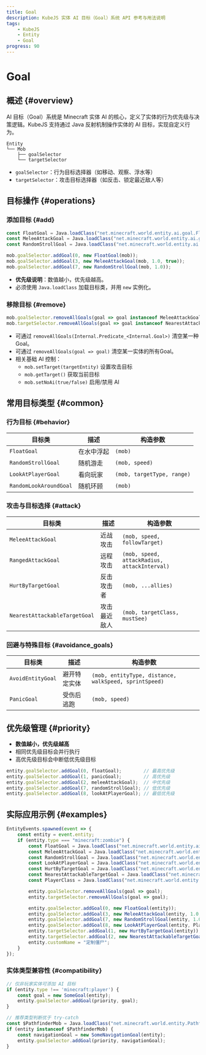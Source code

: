 ```yaml
---
title: Goal
description: KubeJS 实体 AI 目标（Goal）系统 API 参考与用法说明
tags:
    - KubeJS
    - Entity
    - Goal
progress: 90
---
```


# Goal

## 概述 {#overview}

AI 目标（Goal）系统是 Minecraft 实体 AI 的核心，定义了实体的行为优先级与决策逻辑。KubeJS 支持通过 Java 反射机制操作实体的 AI 目标，实现自定义行为。

```
Entity
└── Mob
    ├── goalSelector
    └── targetSelector
```

- `goalSelector`：行为目标选择器（如移动、观察、浮水等）
- `targetSelector`：攻击目标选择器（如反击、锁定最近敌人等）

## 目标操作 {#operations}

### 添加目标 {#add}

```js
const FloatGoal = Java.loadClass("net.minecraft.world.entity.ai.goal.FloatGoal");
const MeleeAttackGoal = Java.loadClass("net.minecraft.world.entity.ai.goal.MeleeAttackGoal");
const RandomStrollGoal = Java.loadClass("net.minecraft.world.entity.ai.goal.RandomStrollGoal");

mob.goalSelector.addGoal(0, new FloatGoal(mob));
mob.goalSelector.addGoal(3, new MeleeAttackGoal(mob, 1.0, true));
mob.goalSelector.addGoal(7, new RandomStrollGoal(mob, 1.0));
```

- **优先级说明**：数值越小，优先级越高。
- 必须使用 `Java.loadClass` 加载目标类，并用 `new` 实例化。

### 移除目标 {#remove}

```js
mob.goalSelector.removeAllGoals(goal => goal instanceof MeleeAttackGoal);
mob.targetSelector.removeAllGoals(goal => goal instanceof NearestAttackableTargetGoal);
```

- 可通过 `removeAllGoals(Internal.Predicate_<Internal.Goal>)` 清空某一种Goal。
- 可通过 `removeAllGoals(goal => goal)` 清空某一实体的所有Goal。
- 相关基础 AI 控制：
  - `mob.setTarget(targetEntity)` 设置攻击目标
  - `mob.getTarget()` 获取当前目标
  - `mob.setNoAi(true/false)` 启用/禁用 AI

## 常用目标类型 {#common}

### 行为目标 {#behavior}

| 目标类 | 描述 | 构造参数 |
|--------|------|----------|
| `FloatGoal` | 在水中浮起 | `(mob)` |
| `RandomStrollGoal` | 随机游走 | `(mob, speed)` |
| `LookAtPlayerGoal` | 看向玩家 | `(mob, targetType, range)` |
| `RandomLookAroundGoal` | 随机环顾 | `(mob)` |

### 攻击与目标选择 {#attack}

| 目标类 | 描述 | 构造参数 |
|--------|------|----------|
| `MeleeAttackGoal` | 近战攻击 | `(mob, speed, followTarget)` |
| `RangedAttackGoal` | 远程攻击 | `(mob, speed, attackRadius, attackInterval)` |
| `HurtByTargetGoal` | 反击攻击者 | `(mob, ...allies)` |
| `NearestAttackableTargetGoal` | 攻击最近敌人 | `(mob, targetClass, mustSee)` |

### 回避与特殊目标 {#avoidance_goals}

| 目标类 | 描述 | 构造参数 |
|--------|------|----------|
| `AvoidEntityGoal` | 避开特定实体 | `(mob, entityType, distance, walkSpeed, sprintSpeed)` |
| `PanicGoal` | 受伤后逃跑 | `(mob, speed)` |

## 优先级管理 {#priority}

- **数值越小，优先级越高**
- 相同优先级目标会并行执行
- 高优先级目标会中断低优先级目标

```js
entity.goalSelector.addGoal(0, floatGoal);        // 最高优先级
entity.goalSelector.addGoal(1, panicGoal);        // 高优先级
entity.goalSelector.addGoal(2, meleeAttackGoal);  // 中优先级
entity.goalSelector.addGoal(7, randomStrollGoal); // 低优先级
entity.goalSelector.addGoal(8, lookAtPlayerGoal); // 最低优先级
```

## 实际应用示例 {#examples}

```js
EntityEvents.spawned(event => {
    const entity = event.entity;
    if (entity.type === "minecraft:zombie") {
        const FloatGoal = Java.loadClass("net.minecraft.world.entity.ai.goal.FloatGoal");
        const MeleeAttackGoal = Java.loadClass("net.minecraft.world.entity.ai.goal.MeleeAttackGoal");
        const RandomStrollGoal = Java.loadClass("net.minecraft.world.entity.ai.goal.RandomStrollGoal");
        const LookAtPlayerGoal = Java.loadClass("net.minecraft.world.entity.ai.goal.LookAtPlayerGoal");
        const HurtByTargetGoal = Java.loadClass("net.minecraft.world.entity.ai.goal.target.HurtByTargetGoal");
        const NearestAttackableTargetGoal = Java.loadClass("net.minecraft.world.entity.ai.goal.target.NearestAttackableTargetGoal");
        const PlayerClass = Java.loadClass("net.minecraft.world.entity.player.Player");

        entity.goalSelector.removeAllGoals(goal => goal);
        entity.targetSelector.removeAllGoals(goal => goal);

        entity.goalSelector.addGoal(0, new FloatGoal(entity));
        entity.goalSelector.addGoal(3, new MeleeAttackGoal(entity, 1.0, true));
        entity.goalSelector.addGoal(7, new RandomStrollGoal(entity, 1.0));
        entity.goalSelector.addGoal(8, new LookAtPlayerGoal(entity, PlayerClass, 8.0));
        entity.targetSelector.addGoal(1, new HurtByTargetGoal(entity));
        entity.targetSelector.addGoal(2, new NearestAttackableTargetGoal(entity, PlayerClass, true));
        entity.customName = "定制僵尸";
    }
});
```

### 实体类型兼容性 {#compatibility}

```js
// 仅非玩家实体可添加 AI 目标
if (entity.type !== 'minecraft:player') {
    const goal = new SomeGoal(entity);
    entity.goalSelector.addGoal(priority, goal);
}

// 推荐类型判断优于 try-catch
const $PathfinderMob = Java.loadClass("net.minecraft.world.entity.PathfinderMob");
if (entity instanceof $PathfinderMob) {
    const navigationGoal = new SomeNavigationGoal(entity);
    entity.goalSelector.addGoal(priority, navigationGoal);
}
```
